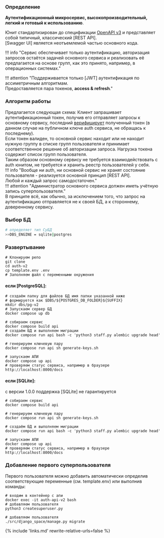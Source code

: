 ### Определение 
**Аутентификационный микросервис, высокопроизводительный, легкий и готовый к использованию**.  

Юнит стандартизирован до спецификации [OpenAPI v3](https://spec.openapis.org/oas/v3.0.3) и представляет собой типичный, классический [REST API].<br>[Swagger UI] является неотъемлемой частью основного кода.

!!! info "Сервис обеспечивает только аутентификацию, авторизация запросов остаётся задачей основного сервиса и реализовать её предлагается на основе групп, как это принято, например, в операционных системах." 

!!! attention "Поддерживается только [JWT] аутентификация по ассиметричным алгоритмам. <br>Предоставляется пара токенов, **access & refresh**."

### Алгоритм работы

Предлагается следующая схема: Клиент запрашивает аутентификационный токен, получив его отправляет запросы к основному сервису, последний [верифицирует](structure/#верификация-токенов) полученный токен (в данном случае на публичном ключе auth сервиса, не обращась к последнему).  
Если токен валиден, то основной сервис находит или не находит нужную группу в списке групп пользователя и принимает соответственное решение об авторизации запроса.
Нагрузка токена содержит список групп пользователя.   
Таким образом основному сервису не требуется взаимодействовать с auth юнитом, не требуется и хранить реестр пользователей у себя.  
!!! info "Вообще ни auth, ни основной сервис не хранят состояние пользователя - реализуется основной принцип [REST API].<br>Любой и каждый запрос самодостаточен."  
!!! attention "Администратор основного сервиса должен иметь учётную запись суперпользователя."  
В принципе всё, как обычно, за исключением того, что запрос на аутентификацию отправляется не к своей БД, а к стороннему, доверенному сервису.

### Выбор БД
```sh
# определяет тип СуБД
>>DBS_ENGINE = sqlite|postgres
```

### Развертывание

```shell
# Клонируем репо
git clone 
cd auth-v2
cp template.env .env
# Заполняем файл с переменными окружения
```
#### если [PostgreSQL]:
```shell
# создаём папку для файлов БД имя папки указанной ниже
# формируется как $DBS/${POSTGRES_DB_FOLDER}${SUFFIX} 
mkdir dbs/pg-v2
# Запускаем сервер БД
docker compose up db

# собираем сервис
docker compose build api
# создаём БД и выполняем миграции
docker compose run api bash -c 'python3 staff.py alembic upgrade head'

# генерируем ключевую пару
docker compose run api sh generate-keys.sh

# запускаем АПИ
docker compose up api
# проверяем статус сервиса, например в браузере http://localhost:8000/docs
```
#### если [SQLite]: 
с версии 1.0.0 поддержка [SQLite] не гарантируется 
```shell
# собираем сервис
docker compose build api

# генерируем ключевую пару
docker compose run api sh generate-keys.sh

# создаём БД и выполняем миграции
docker compose run api bash -c 'python3 staff.py alembic upgrade head'

# запускаем АПИ
docker compose up api
# проверяем статус сервиса, например в браузере http://localhost:8000/docs
```
### Добавление первого суперпользователя
Первого пользователя можно добавить автоматически определив соответствующие переменные (см. template.env)
или выполнив команды:
```shell
# входим в контейнер с апи
docker exec -it auth-api-v2 bash
# добавляем пользователя
python3 createsuperuser.py

# добавляем пользователя 
./src/django_space/manage.py migrate
```
{% 
include 'links.md'
rewrite-relative-urls=false
%}
